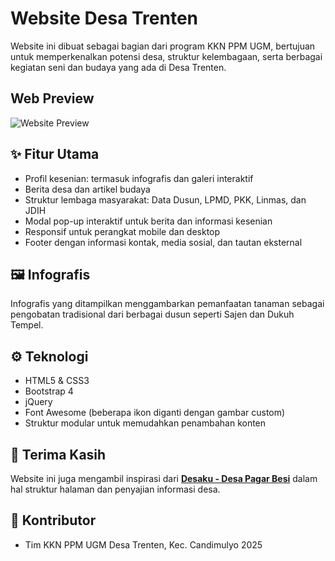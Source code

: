 # Website Desa Trenten

Website ini dibuat sebagai bagian dari program KKN PPM UGM, bertujuan untuk memperkenalkan potensi desa, struktur kelembagaan, serta berbagai kegiatan seni dan budaya yang ada di Desa Trenten.

## Web Preview
![Website Preview](preview.jpg)

## ✨ Fitur Utama

- Profil kesenian: termasuk infografis dan galeri interaktif
- Berita desa dan artikel budaya
- Struktur lembaga masyarakat: Data Dusun, LPMD, PKK, Linmas, dan JDIH
- Modal pop-up interaktif untuk berita dan informasi kesenian
- Responsif untuk perangkat mobile dan desktop
- Footer dengan informasi kontak, media sosial, dan tautan eksternal

## 🖼️ Infografis

Infografis yang ditampilkan menggambarkan pemanfaatan tanaman sebagai pengobatan tradisional dari berbagai dusun seperti Sajen dan Dukuh Tempel.

## ⚙️ Teknologi

- HTML5 & CSS3
- Bootstrap 4
- jQuery
- Font Awesome (beberapa ikon diganti dengan gambar custom)
- Struktur modular untuk memudahkan penambahan konten


## 🙏 Terima Kasih

Website ini juga mengambil inspirasi dari **[Desaku - Desa Pagar Besi](https://desapagarbesi.net/)** dalam hal struktur halaman dan penyajian informasi desa.

## 👥 Kontributor

- Tim KKN PPM UGM Desa Trenten, Kec. Candimulyo 2025
